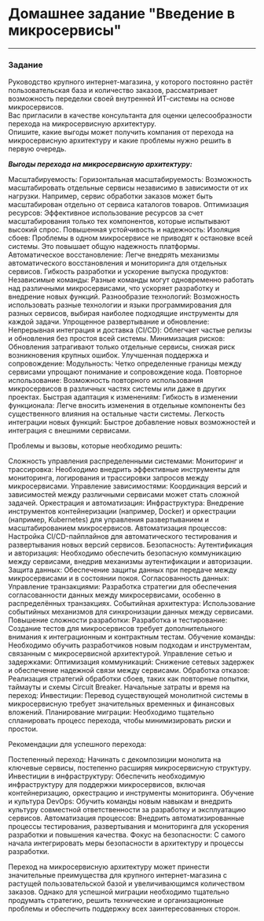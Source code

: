 # Домашнее задание "Введение в микросервисы"   

---

### Задание 

Руководство крупного интернет-магазина, у которого постоянно растёт пользовательская база и количество заказов, рассматривает возможность переделки своей внутренней ИТ-системы на основе микросервисов.  
Вас пригласили в качестве консультанта для оценки целесообразности перехода на микросервисную архитектуру.  
Опишите, какие выгоды может получить компания от перехода на микросервисную архитектуру и какие проблемы нужно решить в первую очередь.  


***Выгоды перехода на микросервисную архитектуру:***

Масштабируемость:
Горизонтальная масштабируемость: Возможность масштабировать отдельные сервисы независимо в зависимости от их нагрузки. Например, сервис обработки заказов может быть масштабирован отдельно от сервиса каталогов товаров.
Оптимизация ресурсов: Эффективное использование ресурсов за счет масштабирования только тех компонентов, которые испытывают высокий спрос.
Повышенная устойчивость и надежность:
Изоляция сбоев: Проблемы в одном микросервисе не приводят к остановке всей системы. Это повышает общую надежность платформы.
Автоматическое восстановление: Легче внедрять механизмы автоматического восстановления и мониторинга для отдельных сервисов.
Гибкость разработки и ускорение выпуска продуктов:
Независимые команды: Разные команды могут одновременно работать над различными микросервисами, что ускоряет разработку и внедрение новых функций.
Разнообразие технологий: Возможность использовать разные технологии и языки программирования для разных сервисов, выбирая наиболее подходящие инструменты для каждой задачи.
Упрощенное развертывание и обновление:
Непрерывная интеграция и доставка (CI/CD): Облегчает частые релизы и обновления без простоя всей системы.
Минимизация рисков: Обновления затрагивают только отдельные сервисы, снижая риск возникновения крупных ошибок.
Улучшенная поддержка и сопровождение:
Модульность: Четко определенные границы между сервисами упрощают понимание и сопровождение кода.
Повторное использование: Возможность повторного использования микросервисов в различных частях системы или даже в других проектах.
Быстрая адаптация к изменениям:
Гибкость в изменении функционала: Легче вносить изменения в отдельные компоненты без существенного влияния на остальные части системы.
Легкость интеграции новых функций: Быстрое добавление новых возможностей и интеграция с внешними сервисами.

Проблемы и вызовы, которые необходимо решить:

Сложность управления распределенными системами:
Мониторинг и трассировка: Необходимо внедрить эффективные инструменты для мониторинга, логирования и трассировки запросов между микросервисами.
Управление зависимостями: Координация версий и зависимостей между различными сервисами может стать сложной задачей.
Оркестрация и автоматизация:
Инфраструктура: Внедрение инструментов контейнеризации (например, Docker) и оркестрации (например, Kubernetes) для управления развертыванием и масштабированием микросервисов.
Автоматизация процессов: Настройка CI/CD-пайплайнов для автоматического тестирования и развертывания новых версий сервисов.
Безопасность:
Аутентификация и авторизация: Необходимо обеспечить безопасную коммуникацию между сервисами, внедрив механизмы аутентификации и авторизации.
Защита данных: Обеспечение защиты данных при передаче между микросервисами и в состоянии покоя.
Согласованность данных:
Управление транзакциями: Разработка стратегии для обеспечения согласованности данных между микросервисами, особенно в распределённых транзакциях.
Событийная архитектура: Использование событийных механизмов для синхронизации данных между сервисами.
Повышение сложности разработки:
Разработка и тестирование: Создание тестов для микросервисов требует дополнительного внимания к интеграционным и контрактным тестам.
Обучение команды: Необходимо обучить разработчиков новым подходам и инструментам, связанным с микросервисной архитектурой.
Управление сетью и задержками:
Оптимизация коммуникаций: Снижение сетевых задержек и обеспечение надежной связи между сервисами.
Обработка отказов: Реализация стратегий обработки сбоев, таких как повторные попытки, таймауты и схемы Circuit Breaker.
Начальные затраты и время на переход:
Инвестиции: Перевод существующей монолитной системы в микросервисную требует значительных временных и финансовых вложений.
Планирование миграции: Необходимо тщательно спланировать процесс перехода, чтобы минимизировать риски и простои.

Рекомендации для успешного перехода:

Постепенный переход: Начинать с декомпозиции монолита на ключевые сервисы, постепенно расширяя микросервисную структуру.
Инвестиции в инфраструктуру: Обеспечить необходимую инфраструктуру для поддержки микросервисов, включая контейнеризацию, оркестрацию и инструменты мониторинга.
Обучение и культура DevOps: Обучить команды новым навыкам и внедрить культуру совместной ответственности за разработку и эксплуатацию сервисов.
Автоматизация процессов: Внедрить автоматизированные процессы тестирования, развертывания и мониторинга для ускорения разработки и повышения качества.
Фокус на безопасности: С самого начала интегрировать меры безопасности в архитектуру и процессы разработки.

Переход на микросервисную архитектуру может принести значительные преимущества для крупного интернет-магазина с растущей пользовательской базой и увеличивающимся количеством заказов. Однако для успешной миграции необходимо тщательно продумать стратегию, решить технические и организационные проблемы и обеспечить поддержку всех заинтересованных сторон.

